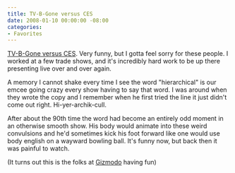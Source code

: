 ```yaml
---
title: TV-B-Gone versus CES
date: 2008-01-10 00:00:00 -08:00
categories:
- Favorites
---
```


<p><a href="http://jwz.livejournal.com/830604.html">TV-B-Gone versus CES</a>. Very funny, but I gotta feel sorry for these people. I worked at a few trade shows, and it's incredibly hard work to be up there presenting live over and over again.</p>

<p>A memory I cannot shake every time I see the word "hierarchical" is our emcee going crazy every show having to say that word. I was around when they wrote the copy and I remember when he first tried the line it just didn't come out right. Hi-yer-archik-cull.</p>

<p>After about the 90th time the word had become an entirely odd moment in an otherwise smooth show. His body would animate into these weird convulsions and he'd sometimes kick his foot forward like one would use body english on a wayward bowling ball. It's funny now, but back then it was painful to watch.</p>

<p>(It turns out this is the folks at <a href="http://gizmodo.com/343348/confessions-the-meanest-thing-gizmodo-did-at-ces">Gizmodo</a> having fun)</p>
